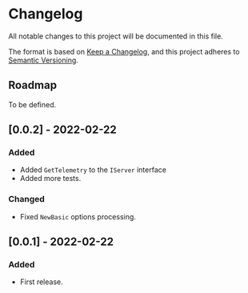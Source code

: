 # Changelog

All notable changes to this project will be documented in this file.

The format is based on [Keep a Changelog](https://keepachangelog.com/en/1.0.0/),
and this project adheres to [Semantic Versioning](https://semver.org/spec/v2.0.0.html).

## Roadmap

To be defined.

## [0.0.2] - 2022-02-22
### Added
- Added `GetTelemetry` to the `IServer` interface
- Added more tests.

### Changed
- Fixed `NewBasic` options processing.

## [0.0.1] - 2022-02-22
### Added
- First release.
